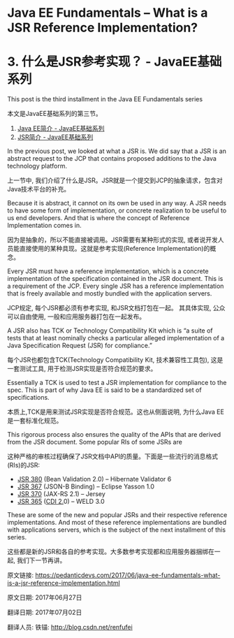 # Java EE Fundamentals – What is a JSR Reference Implementation?

#  3. 什么是JSR参考实现？ - JavaEE基础系列


This post is the third installment in the Java EE Fundamentals series

本文是JavaEE基础系列的第三节。


1. [Java EE简介 - JavaEE基础系列](http://blog.csdn.net/renfufei/article/details/74073705)
2. [JSR简介 - JavaEE基础系列](http://blog.csdn.net/renfufei/article/details/74074616)



In the previous post, we looked at what a JSR is. We did say that a JSR is an abstract request to the JCP that contains proposed additions to the Java technology platform.

上一节中, 我们介绍了什么是JSR。JSR就是一个提交到JCP的抽象请求，包含对Java技术平台的补充。


Because it is abstract, it cannot on its own be used in any way. A JSR needs to have some form of implementation, or concrete realization to be useful to us end developers. And that is where the concept of Reference Implementation comes in.


因为是抽象的，所以不能直接被调用。JSR需要有某种形式的实现, 或者说开发人员能直接使用的某种具现。这就是参考实现(Reference Implementation)的概念。



Every JSR must have a reference implementation, which is a concrete implementation of the specification contained in the JSR document. This is a requirement of the JCP. Every single JSR has a reference implementation that is freely available and mostly bundled with the application servers.

JCP规定, 每个JSR都必须有参考实现, 和JSR文档打包在一起。 其具体实现, 公众可以自由使用, 一般和应用服务器打包在一起发布。


A JSR also has TCK or Technology Compatibility Kit which is “a suite of tests that at least nominally checks a particular alleged implementation of a Java Specification Request (JSR) for compliance.”

每个JSR也都包含TCK(Technology Compatibility Kit, 技术兼容性工具包), 这是一套测试工具, 用于检测JSR实现是否符合规范的要求。


Essentially a TCK is used to test a JSR implementation for compliance to the spec. This is part of why Java EE is said to be a standardized set of specifications.

本质上,TCK是用来测试JSR实现是否符合规范。这也从侧面说明, 为什么Java EE是一套标准化规范。


This rigorous process also ensures the quality of the APIs that are derived from the JSR document. Some popular RIs of some JSRs are

这种严格的审核过程确保了JSR文档中API的质量。下面是一些流行的消息格式(RIs)的JSR:



*   [JSR 380](https://jcp.org/en/jsr/detail?id=380) (Bean Validation 2.0)  – Hibernate Validator 6
*   [JSR 367](https://jcp.org/en/jsr/detail?id=367) (JSON-B Binding) – Eclipse Yasson 1.0
*   [JSR 370](https://jcp.org/en/jsr/detail?id=370) (JAX-RS 2.1) – Jersey
*   [JSR 365](https://jcp.org/en/jsr/detail?id=365) ([CDI 2.](https://is.gd/ee7cdi)0) – WELD 3.0



These are some of the new and popular JSRs and their respective reference implementations. And most of these reference implementations are bundled with applications servers, which is the subject of the next installment of this series.


这些都是新的JSR和各自的参考实现。大多数参考实现都和应用服务器捆绑在一起, 我们下一节再讲。



原文链接: <https://pedanticdevs.com/2017/06/java-ee-fundamentals-what-is-a-jsr-reference-implementation.html>

原文日期: 2017年06月27日

翻译日期: 2017年07月02日

翻译人员: 铁锚: <http://blog.csdn.net/renfufei>
